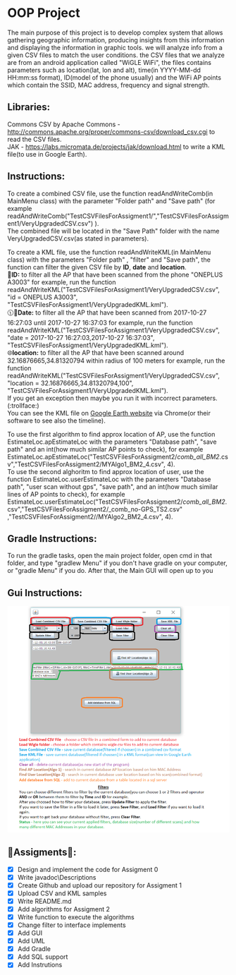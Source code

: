 # OOP Project
The main purpose of this project is to develop complex system that allows gathering geographic information,
producing insights from this information and displaying the information in graphic tools.
we will analyze info from a given CSV files to match the user conditions.
the CSV files that we analyze are from an android application called "WiGLE WiFi", the files contains parameters such as location(lat, lon and alt), time(in YYYY-MM-dd HH:mm:ss format), ID(model of the phone usually) and the WiFi AP points which contain the SSID, MAC address, frequency and signal strength.

## Libraries:
Commons CSV by Apache Commons - http://commons.apache.org/proper/commons-csv/download_csv.cgi to read the CSV files. <br>
JAK - https://labs.micromata.de/projects/jak/download.html to write a KML file(to use in Google Earth). <br>

## Instructions:
To create a combined CSV file, use the function readAndWriteComb(in MainMenu class) with the parameter "Folder path" and "Save path" (for example readAndWriteComb("TestCSVFilesForAssigment1/","TestCSVFilesForAssigment1/VeryUpgradedCSV.csv") ).<br>
The combined file will be located in the "Save Path" folder with the name VeryUpgradedCSV.csv(as stated in parameters).<br>

To create a KML file, use the function readAndWriteKML(in MainMenu class) with the parameters "Folder path" ,  "filter" and "Save path", the function can filter the given CSV file by **ID**, **date** and **location**. <br>
:iphone:**ID:** to filter all the AP that have been scanned from the phone "ONEPLUS A3003" for example, run the function readAndWriteKML("TestCSVFilesForAssigment1/VeryUpgradedCSV.csv", "id = ONEPLUS A3003", "TestCSVFilesForAssigment1/VeryUpgradedKML.kml"). <br>
:clock1130::date:**Date:** to filter all the AP that have been scanned from 2017-10-27 16:27:03 until 2017-10-27 16:37:03 for example, run the function readAndWriteKML("TestCSVFilesForAssigment1/VeryUpgradedCSV.csv", "date = 2017-10-27 16:27:03,2017-10-27 16:37:03", "TestCSVFilesForAssigment1/VeryUpgradedKML.kml"). <br>
:globe_with_meridians:**location:** to filter all the AP that have been scanned around 32.16876665,34.81320794 within radius of 100 meters for example, run the function readAndWriteKML("TestCSVFilesForAssigment1/VeryUpgradedCSV.csv", "location = 32.16876665,34.81320794,100", "TestCSVFilesForAssigment1/VeryUpgradedKML.kml"). <br>
If you get an exception then maybe you run it with incorrect parameters. (:trollface:) <br>
You can see the KML file on [Google Earth website](https://earth.google.com/web/) via Chrome(or their software to see also the timeline). <br>

To use the first algorithm to find approx location of AP, use the function EstimateLoc.apEstimateLoc with the parameters "Database path", "save path" and an int(how much similar AP points to check), for example EstimateLoc.apEstimateLoc("TestCSVFilesForAssigment2/_comb_all_BM2_.csv","TestCSVFilesForAssigment2/MYAlgo1_BM2_4.csv", 4).<br>
To use the second alghoritm to find approx location of user, use the function EstimateLoc.userEstimateLoc with the parameters "Database path", "user scan without gps", "save path", and an int(how much similar lines of AP points to check), for example EstimateLoc.userEstimateLoc("TestCSVFilesForAssigment2/_comb_all_BM2_.csv","TestCSVFilesForAssigment2/_comb_no-GPS_TS2.csv" ,"TestCSVFilesForAssigment2//MYAlgo2_BM2_4.csv", 4).<br>

## Gradle Instructions:
To run the gradle tasks, open the main project folder, open cmd in that folder, and type "gradlew Menu" if you don't have gradle on your computer, or "gradle Menu" if you do.
After that, the Main GUI will open up to you

## Gui Instructions:
![My image](https://raw.githubusercontent.com/neorus616/OOP/master/OOPNew/GUI%20Instructions.png)




## :wrench:Assigments:wrench::
- [x] Design and implement the code for Assigment 0
- [x] Write javadoc\Descriptions
- [x] Create Github  and upload our repository for Assigment 1
- [X] Upload CSV and KML samples
- [X] Write README.md
- [X] Add algorithms for Assigment 2 
- [X] Write function to execute the algorithms
- [X] Change filter to interface implements
- [X] Add GUI
- [X] Add UML
- [X] Add Gradle
- [X] Add SQL support
- [X] Add Instrutions
